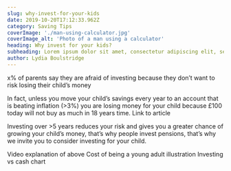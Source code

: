 ```yaml
---
slug: why-invest-for-your-kids
date: 2019-10-20T17:12:33.962Z
category: Saving Tips
coverImage: './man-using-calculator.jpg'
coverImage_alt: 'Photo of a man using a calculator'
heading: Why invest for your kids?
subheading: Lorem ipsum dolor sit amet, consectetur adipiscing elit, sed do eiusmod tempor incididunt labore.
author: Lydia Boulstridge
---
```


x% of parents say they are afraid of investing because they don’t want to risk losing their child’s money

In fact, unless you move your child’s savings every year to an account that is beating inflation (>3%) you are losing money for your child because £100 today will not buy as much in 18 years time. Link to article

Investing over >5 years reduces your risk and gives you a greater chance of growing your child’s money, that’s why people invest pensions, that’s why we invite you to consider investing for your child.

Video explanation of above
Cost of being a young adult illustration
Investing vs cash chart
